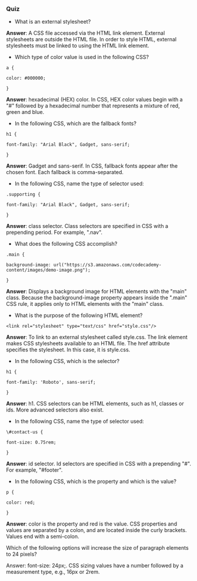 ### Quiz

* What is an external stylesheet?

**Answer**: A CSS file accessed via the HTML link element. External stylesheets are outside the HTML file. In order to style HTML, external stylesheets must be linked to using the HTML link element.

* Which type of color value is used in the following CSS?

`a {`

`color: #000000;`

`}`

**Answer**: hexadecimal \(HEX\) color. In CSS, HEX color values begin with a "\#" followed by a hexadecimal number that represents a mixture of red, green and blue.

* In the following CSS, which are the fallback fonts?

`h1 {`

`font-family: "Arial Black", Gadget, sans-serif;`

`}`

**Answer**: Gadget and sans-serif. In CSS, fallback fonts appear after the chosen font. Each fallback is comma-separated.

* In the following CSS, name the type of selector used:

`.supporting {`

`font-family: "Arial Black", Gadget, sans-serif;`

`}`

**Answer**: class selector. Class selectors are specified in CSS with a prepending period. For example, ".nav".

* What does the following CSS accomplish?

`.main {`

`background-image: url("https://s3.amazonaws.com/codecademy-content/images/demo-image.png");`

`}`

**Answer**: Displays a background image for HTML elements with the "main" class. Because the background-image property appears inside the ".main" CSS rule, it applies only to HTML elements with the "main" class.

* What is the purpose of the following HTML element?

`<link rel="stylesheet" type="text/css" href="style.css"/>`

**Answer**: To link to an external stylesheet called style.css. The link element makes CSS stylesheets available to an HTML file. The href attribute specifies the stylesheet. In this case, it is style.css.

- In the following CSS, which is the selector?

```
h1 {

font-family: 'Roboto', sans-serif;

}
```

**Answer**: h1. CSS selectors can be HTML elements, such as h1, classes or ids. More advanced selectors also exist.

- In the following CSS, name the type of selector used:

```
\#contact-us {

font-size: 0.75rem;

}
```

**Answer**: id selector. Id selectors are specified in CSS with a prepending "\#". For example, "\#footer".

- In the following CSS, which is the property and which is the value?

```
p {

color: red;

}
```

**Answer**: color is the property and red is the value. CSS properties and values are separated by a colon, and are located inside the curly brackets. Values end with a semi-colon.

Which of the following options will increase the size of paragraph elements to 24 pixels?

Answer: font-size: 24px;. CSS sizing values have a number followed by a measurement type, e.g., 16px or 2rem.


